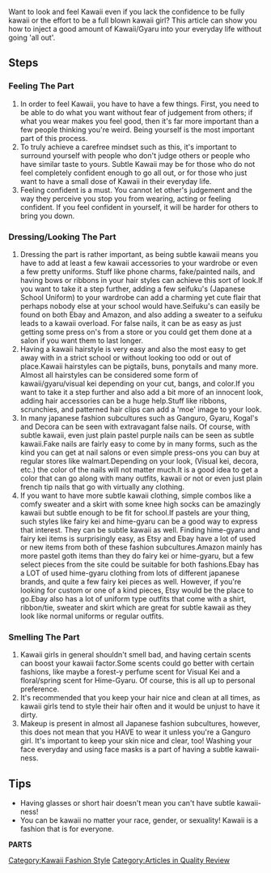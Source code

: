 Want to look and feel Kawaii even if you lack the confidence to be fully
kawaii or the effort to be a full blown kawaii girl? This article can
show you how to inject a good amount of Kawaii/Gyaru into your everyday
life without going 'all out'.

## Steps

### Feeling The Part

1.  In order to feel Kawaii, you have to have a few things. First, you
    need to be able to do what you want without fear of judgement from
    others; if what you wear makes you feel good, then it's far more
    important than a few people thinking you're weird. Being yourself is
    the most important part of this process.
2.  To truly achieve a carefree mindset such as this, it's important to
    surround yourself with people who don't judge others or people who
    have similar taste to yours. Subtle Kawaii may be for those who do
    not feel completely confident enough to go all out, or for those who
    just want to have a small dose of Kawaii in their everyday life.
3.  Feeling confident is a must. You cannot let other's judgement and
    the way they perceive you stop you from wearing, acting or feeling
    confident. If you feel confident in yourself, it will be harder for
    others to bring you down.

### Dressing/Looking The Part

1.  Dressing the part is rather important, as being subtle kawaii means
    you have to add at least a few kawaii accessories to your wardrobe
    or even a few pretty uniforms. Stuff like phone charms, fake/painted
    nails, and having bows or ribbons in your hair styles can achieve
    this sort of look.If you want to take it a step further, adding a
    few seifuku's (Japanese School Uniform) to your wardrobe can add a
    charming yet cute flair that perhaps nobody else at your school
    would have.Seifuku's can easily be found on both Ebay and Amazon,
    and also adding a sweater to a seifuku leads to a kawaii overload.
    For false nails, it can be as easy as just getting some press on's
    from a store or you could get them done at a salon if you want them
    to last longer.
2.  Having a kawaii hairstyle is very easy and also the most easy to get
    away with in a strict school or without looking too odd or out of
    place.Kawaii hairstyles can be pigtails, buns, ponytails and many
    more. Almost all hairstyles can be considered some form of
    kawaii/gyaru/visual kei depending on your cut, bangs, and color.If
    you want to take it a step further and also add a bit more of an
    innocent look, adding hair accessories can be a huge help.Stuff like
    ribbons, scrunchies, and patterned hair clips can add a 'moe' image
    to your look.
3.  In many japanese fashion subcultures such as Ganguro, Gyaru, Kogal's
    and Decora can be seen with extravagant false nails. Of course, with
    subtle kawaii, even just plain pastel purple nails can be seen as
    subtle kawaii.Fake nails are fairly easy to come by in many forms,
    such as the kind you can get at nail salons or even simple press-ons
    you can buy at regular stores like walmart.Depending on your look,
    (Visual kei, decora, etc.) the color of the nails will not matter
    much.It is a good idea to get a color that can go along with many
    outfits, kawaii or not or even just plain french tip nails that go
    with virtually any clothing.
4.  If you want to have more subtle kawaii clothing, simple combos like
    a comfy sweater and a skirt with some knee high socks can be
    amazingly kawaii but subtle enough to be fit for school.If pastels
    are your thing, such styles like fairy kei and hime-gyaru can be a
    good way to express that interest. They can be subtle kawaii as
    well. Finding hime-gyaru and fairy kei items is surprisingly easy,
    as Etsy and Ebay have a lot of used or new items from both of these
    fashion subcultures.Amazon mainly has more pastel goth items than
    they do fairy kei or hime-gyaru, but a few select pieces from the
    site could be suitable for both fashions.Ebay has a LOT of used
    hime-gyaru clothing from lots of different japanese brands, and
    quite a few fairy kei pieces as well. However, if you're looking for
    custom or one of a kind pieces, Etsy would be the place to go.Ebay
    also has a lot of uniform type outfits that come with a shirt,
    ribbon/tie, sweater and skirt which are great for subtle kawaii as
    they look like normal uniforms or regular outfits.

### Smelling The Part

1.  Kawaii girls in general shouldn't smell bad, and having certain
    scents can boost your kawaii factor.Some scents could go better with
    certain fashions, like maybe a forest-y perfume scent for Visual Kei
    and a floral/spring scent for Hime-Gyaru. Of course, this is all up
    to personal preference.
2.  It's recommended that you keep your hair nice and clean at all
    times, as kawaii girls tend to style their hair often and it would
    be unjust to have it dirty.
3.  Makeup is present in almost all Japanese fashion subcultures,
    however, this does not mean that you HAVE to wear it unless you're a
    Ganguro girl. It's important to keep your skin nice and clear, too!
    Washing your face everyday and using face masks is a part of having
    a subtle kawaii-ness.

## Tips

-   Having glasses or short hair doesn't mean you can't have subtle
    kawaii-ness!
-   You can be kawaii no matter your race, gender, or sexuality! Kawaii
    is a fashion that is for everyone.

__PARTS__

[Category:Kawaii Fashion
Style](Category:Kawaii_Fashion_Style "wikilink") [Category:Articles in
Quality Review](Category:Articles_in_Quality_Review "wikilink")